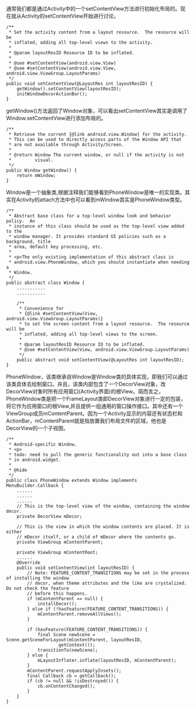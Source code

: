  通常我们都是通过Activity中的一个setContentView方法进行初始化布局的。现在就从Activity的setContentView开始进行讨论。

    /**
     * Set the activity content from a layout resource.  The resource will be
     * inflated, adding all top-level views to the activity.
     *
     * @param layoutResID Resource ID to be inflated.
     *
     * @see #setContentView(android.view.View)
     * @see #setContentView(android.view.View, android.view.ViewGroup.LayoutParams)
     */
    public void setContentView(@LayoutRes int layoutResID) {
        getWindow().setContentView(layoutResID);
        initWindowDecorActionBar();
    }
getWindow()方法返回了Window对象，可以看出setContentView其实是调用了Window.setContentView进行添加布局的。

    /**
     * Retrieve the current {@link android.view.Window} for the activity.
     * This can be used to directly access parts of the Window API that
     * are not available through Activity/Screen.
     *
     * @return Window The current window, or null if the activity is not
     *         visual.
     */
    public Window getWindow() {
        return mWindow;
    }
Window是一个抽象类,根据注释我们能够看到PhoneWindow是唯一的实现类。其实在Activity的attach方法中也可以看到mWindow其实是PhoneWindow类型。

    /**
     * Abstract base class for a top-level window look and behavior policy.  An
     * instance of this class should be used as the top-level view added to the
     * window manager. It provides standard UI policies such as a background, title
     * area, default key processing, etc.
     *
     * <p>The only existing implementation of this abstract class is
     * android.view.PhoneWindow, which you should instantiate when needing a
     * Window.
     */
    public abstract class Window {
        ...........
        ...........
        
        /**
         * Convenience for
         * {@link #setContentView(View, android.view.ViewGroup.LayoutParams)}
         * to set the screen content from a layout resource.  The resource will be
         * inflated, adding all top-level views to the screen.
         *
         * @param layoutResID Resource ID to be inflated.
         * @see #setContentView(View, android.view.ViewGroup.LayoutParams)
         */
        public abstract void setContentView(@LayoutRes int layoutResID);
    }
PhoneWindow，该类继承自Window是Window类的具体实现，即我们可以通过该类具体去绘制窗口。并且，该类内部包含了一个DecorView对象，改DecorView对象时所有应用窗口(Activity界面)的根View。简而言之，PhoneWindow类是把一个FrameLayout类即DecorView对象进行一定的包装，将它作为应用窗口的根View,并且提供一组通用的窗口操作接口。其中还有一个ViewGroup成员mContentParent。因为一个Activity显示的内容还有状态栏和ActionBar，mContentParent就是指放置我们布局文件的区域，他也是DecorView的一个子视图。


    /**
     * Android-specific Window.
     * <p>
     * todo: need to pull the generic functionality out into a base class
     * in android.widget.
     *
     * @hide
     */
    public class PhoneWindow extends Window implements MenuBuilder.Callback {
        ......
        ......
        ......
        // This is the top-level view of the window, containing the window decor.
        private DecorView mDecor;

        // This is the view in which the window contents are placed. It is either
        // mDecor itself, or a child of mDecor where the contents go.
        private ViewGroup mContentParent;

        private ViewGroup mContentRoot;
        ......
        @Override
        public void setContentView(int layoutResID) {
            // Note: FEATURE_CONTENT_TRANSITIONS may be set in the process of installing the window
            // decor, when theme attributes and the like are crystalized. Do not check the feature
            // before this happens.
            if (mContentParent == null) {
                installDecor();
            } else if (!hasFeature(FEATURE_CONTENT_TRANSITIONS)) {
                mContentParent.removeAllViews();
            }

            if (hasFeature(FEATURE_CONTENT_TRANSITIONS)) {
                final Scene newScene = Scene.getSceneForLayout(mContentParent, layoutResID,
                        getContext());
                transitionTo(newScene);
            } else {
                mLayoutInflater.inflate(layoutResID, mContentParent);
            }
            mContentParent.requestApplyInsets();
            final Callback cb = getCallback();
            if (cb != null && !isDestroyed()) {
                cb.onContentChanged();
            }
        }
    }
